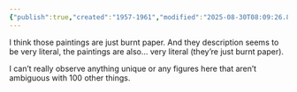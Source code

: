 ```yaml
---
{"publish":true,"created":"1957-1961","modified":"2025-08-30T08:09:26.823+05:30","cssclasses":""}
---
```



I think those paintings are just burnt paper. And they description seems to be very literal, the paintings are also... very literal (they’re just burnt paper).

I can’t really observe anything unique or any figures here that aren’t ambiguous with 100 other things.
